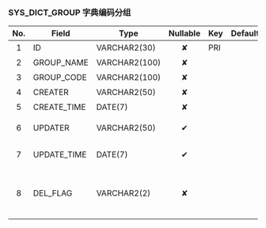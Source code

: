 ### SYS_DICT_GROUP   字典编码分组 
| No.  | Field  | Type  | Nullable  | Key | Default | Remarks |
| :------------: | ------------ | ------------ | :------------: | ------------ | ------------ | ------------ |
| 1 | ID |  VARCHAR2(30) | ✘  | PRI  |   | 主键ID  |
| 2 | GROUP_NAME |  VARCHAR2(100) | ✘  |   |   | 分组名  |
| 3 | GROUP_CODE |  VARCHAR2(100) | ✘  |   |   | 分组编码  |
| 4 | CREATER |  VARCHAR2(50) | ✘  |   |   | 创建人  |
| 5 | CREATE_TIME |  DATE(7) | ✘  |   |   | 创建时间  |
| 6 | UPDATER |  VARCHAR2(50) | ✔  |   |   | 最后修改人  |
| 7 | UPDATE_TIME |  DATE(7) | ✔  |   |   | 最后修改时间  |
| 8 | DEL_FLAG |  VARCHAR2(2) | ✘  |   |   | 删除标志，0未删除 1已删除  |


